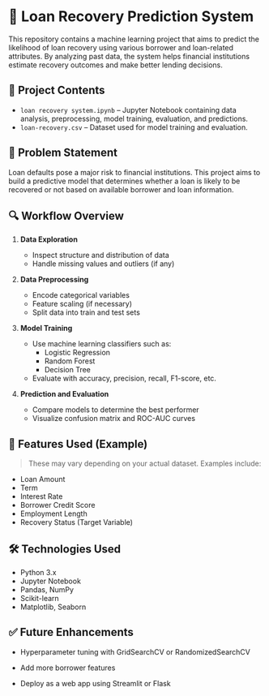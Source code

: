 # 🏦 Loan Recovery Prediction System

This repository contains a machine learning project that aims to predict the likelihood of loan recovery using various borrower and loan-related attributes. By analyzing past data, the system helps financial institutions estimate recovery outcomes and make better lending decisions.

## 📁 Project Contents

- `loan recovery system.ipynb` – Jupyter Notebook containing data analysis, preprocessing, model training, evaluation, and predictions.
- `loan-recovery.csv` – Dataset used for model training and evaluation.

## 📌 Problem Statement

Loan defaults pose a major risk to financial institutions. This project aims to build a predictive model that determines whether a loan is likely to be recovered or not based on available borrower and loan information.

## 🔍 Workflow Overview

1. **Data Exploration**
   - Inspect structure and distribution of data
   - Handle missing values and outliers (if any)

2. **Data Preprocessing**
   - Encode categorical variables
   - Feature scaling (if necessary)
   - Split data into train and test sets

3. **Model Training**
   - Use machine learning classifiers such as:
     - Logistic Regression
     - Random Forest
     - Decision Tree
   - Evaluate with accuracy, precision, recall, F1-score, etc.

4. **Prediction and Evaluation**
   - Compare models to determine the best performer
   - Visualize confusion matrix and ROC-AUC curves

## 🧠 Features Used (Example)

> These may vary depending on your actual dataset. Examples include:

- Loan Amount
- Term
- Interest Rate
- Borrower Credit Score
- Employment Length
- Recovery Status (Target Variable)

## 🛠️ Technologies Used

- Python 3.x
- Jupyter Notebook
- Pandas, NumPy
- Scikit-learn
- Matplotlib, Seaborn

## ✅ Future Enhancements
- Hyperparameter tuning with GridSearchCV or RandomizedSearchCV

- Add more borrower features

- Deploy as a web app using Streamlit or Flask
